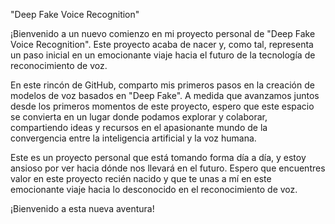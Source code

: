 "Deep Fake Voice Recognition"

¡Bienvenido a un nuevo comienzo en mi proyecto personal de "Deep Fake Voice Recognition". Este proyecto acaba de nacer y, como tal, representa un paso inicial en un emocionante viaje hacia el futuro de la tecnología de reconocimiento de voz.

En este rincón de GitHub, comparto mis primeros pasos en la creación de modelos de voz basados en "Deep Fake". A medida que avanzamos juntos desde los primeros momentos de este proyecto, espero que este espacio se convierta en un lugar donde podamos explorar y colaborar, compartiendo ideas y recursos en el apasionante mundo de la convergencia entre la inteligencia artificial y la voz humana.

Este es un proyecto personal que está tomando forma día a día, y estoy ansioso por ver hacia dónde nos llevará en el futuro. Espero que encuentres valor en este proyecto recién nacido y que te unas a mí en este emocionante viaje hacia lo desconocido en el reconocimiento de voz.

¡Bienvenido a esta nueva aventura!
